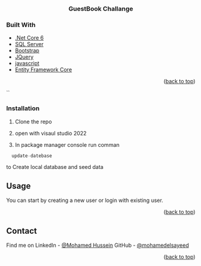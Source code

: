 
<!-- PROJECT LOGO -->
<br />
<div align="center">

  <h3 align="center">GuestBook Challange</h3>

</div>

### Built With

* [.Net Core 6](https://dotnet.microsoft.com/en-us/download/dotnet/6.0)
* [SQL Server](https://www.microsoft.com/en-us/sql-server/sql-server-downloads)
* [Bootstrap](https://getbootstrap.com)
* [JQuery](https://jquery.com)
* [javascript](https://javascript.com/)
* [Entity Framework Core](https://docs.microsoft.com/en-us/ef/core/get-started/overview/first-app?tabs=netcore-cli)
<p align="right">(<a href="#top">back to top</a>)</p>


<!-- GETTING STARTED -->

``

### Installation

1. Clone the repo
  
2. open with visaul studio 2022
3. In package manager console run comman
 ```js
   update-datebase 
   ```
to Create local database and seed data


<!-- USAGE EXAMPLES -->
## Usage

You can start by creating a new user or login with existing user.

<p align="right">(<a href="#top">back to top</a>)</p>



<!-- CONTACT -->
## Contact
Find me on
LinkedIn - [@Mohamed Hussein](https://www.linkedin.com/in/mohamed-hussein-440b8715a/) 
GitHub - [@mohamedelsayeed](https://github.com/mohamedelsayeed)


<p align="right">(<a href="#top">back to top</a>)</p>



